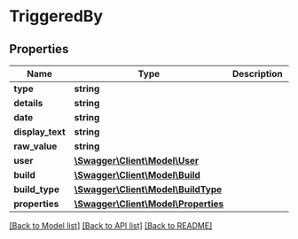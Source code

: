 # TriggeredBy

## Properties
Name | Type | Description | Notes
------------ | ------------- | ------------- | -------------
**type** | **string** |  | [optional] 
**details** | **string** |  | [optional] 
**date** | **string** |  | [optional] 
**display_text** | **string** |  | [optional] 
**raw_value** | **string** |  | [optional] 
**user** | [**\Swagger\Client\Model\User**](User.md) |  | [optional] 
**build** | [**\Swagger\Client\Model\Build**](Build.md) |  | [optional] 
**build_type** | [**\Swagger\Client\Model\BuildType**](BuildType.md) |  | [optional] 
**properties** | [**\Swagger\Client\Model\Properties**](Properties.md) |  | [optional] 

[[Back to Model list]](../README.md#documentation-for-models) [[Back to API list]](../README.md#documentation-for-api-endpoints) [[Back to README]](../README.md)


